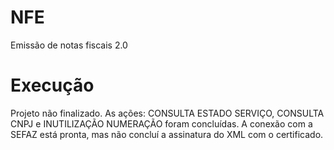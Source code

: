# NFE
Emissão de notas fiscais 2.0

# Execução
Projeto não finalizado. As ações: CONSULTA ESTADO SERVIÇO, CONSULTA CNPJ e INUTILIZAÇÃO NUMERAÇÃO foram concluídas.
A conexão com a SEFAZ está pronta, mas não concluí a assinatura do XML com o certificado.
